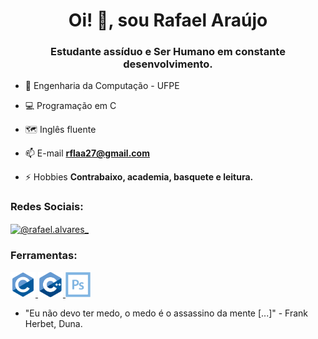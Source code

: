 <h1 align="center">Oi! 👋, sou Rafael Araújo</h1>
<h3 align="center">Estudante assíduo e Ser Humano em constante desenvolvimento.</h3>

- 📖 Engenharia da Computação - UFPE

- 💻 Programação em C

- 🗺️ Inglês fluente

- 📫 E-mail **rflaa27@gmail.com**

- ⚡ Hobbies **Contrabaixo, academia, basquete e leitura.**

<h3 align="left">Redes Sociais:</h3>
<p align="left">
<a href="https://instagram.com/@rafael.alvares_" target="blank"><img align="center" src="https://raw.githubusercontent.com/rahuldkjain/github-profile-readme-generator/master/src/images/icons/Social/instagram.svg" alt="@rafael.alvares_" height="30" width="40" /></a>
</p>

<h3 align="left">Ferramentas:</h3>
<p align="left"> <a href="https://www.cprogramming.com/" target="_blank" rel="noreferrer"> <img src="https://raw.githubusercontent.com/devicons/devicon/master/icons/c/c-original.svg" alt="c" width="40" height="40"/> </a> <a href="https://www.w3schools.com/cpp/" target="_blank" rel="noreferrer"> <img src="https://raw.githubusercontent.com/devicons/devicon/master/icons/cplusplus/cplusplus-original.svg" alt="cplusplus" width="40" height="40"/> </a> <a href="https://www.photoshop.com/en" target="_blank" rel="noreferrer"> <img src="https://raw.githubusercontent.com/devicons/devicon/master/icons/photoshop/photoshop-line.svg" alt="photoshop" width="40" height="40"/> </a> </p>

- "Eu não devo ter medo, o medo é o assassino da mente [...]" - Frank Herbet, Duna.
